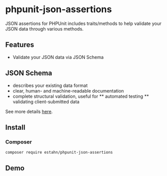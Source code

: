 # phpunit-json-assertions

JSON assertions for PHPUnit includes traits/methods to help validate your JSON data through various methods.

## Features

* Validate your JSON data via JSON Schema

## JSON Schema

* describes your existing data format
* clear, human- and machine-readable documentation
* complete structural validation, useful for
** automated testing
** validating client-submitted data

See more details [here](http://json-schema.org/).

## Install
### Composer

    composer require estahn/phpunit-json-assertions

## Demo
